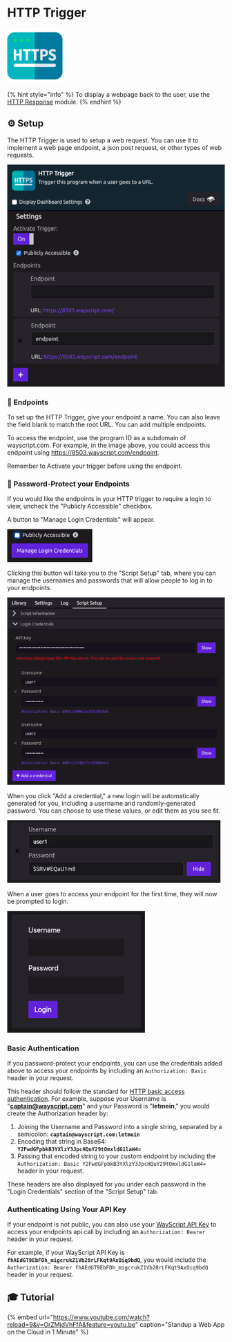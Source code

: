 # HTTP Trigger

![Trigger a function when a user goes to a URL.](../../.gitbook/assets/http%20%281%29.png)

{% hint style="info" %}
To display a webpage back to the user, use the [HTTP Response](../modules/http-response.md) module.
{% endhint %}

## ⚙ Setup

The HTTP Trigger is used to setup a web request. You can use it to implement a web page endpoint, a json post request, or other types of web requests.

![](../../.gitbook/assets/screen-shot-2019-09-09-at-8.57.49-am.png)

### 🔗 Endpoints

To set up the HTTP Trigger, give your endpoint a name. You can also leave the field blank to match the root URL. You can add multiple endpoints.

To access the endpoint, use the program ID as a subdomain of wayscript.com. For example, in the image above, you could access this endpoint using https://8503.wayscript.com/endpoint.

Remember to Activate your trigger before using the endpoint.

### 🔐 Password-Protect your Endpoints

If you would like the endpoints in your HTTP trigger to require a login to view, uncheck the "Publicly Accessible" checkbox.

A button to "Manage Login Credentials" will appear.

![Manage Login Credentials](../../.gitbook/assets/screen-shot-2019-09-09-at-8.59.56-am.png)

Clicking this button will take you to the "Script Setup" tab, where you can manage the usernames and passwords that will allow people to log in to your endpoints.

![](../../.gitbook/assets/screen-shot-2019-11-07-at-9.59.15-am.png)

When you click "Add a credential," a new login will be automatically generated for you, including a username and randomly-generated password. You can choose to use these values, or edit them as you see fit.

![Username and randomly-generated password](../../.gitbook/assets/screen-shot-2019-09-09-at-9.04.12-am.png)

When a user goes to access your endpoint for the first time, they will now be prompted to login.

![Custom endpoint login prompt](../../.gitbook/assets/screen-shot-2019-09-09-at-9.07.16-am.png)

### Basic Authentication

If you password-protect your endpoints, you can use the credentials added above to access your endpoints by including an `Authorization: Basic` header in your request.

This header should follow the standard for [HTTP basic access authentication](https://en.wikipedia.org/wiki/Basic_access_authentication). For example, suppose your Username is "**captain@wayscript.com**" and your Password is "**letmein**," you would create the Authorization header by:

1. Joining the Username and Password into a single string, separated by a semicolon: **`captain@wayscript.com:letmein`**
2. Encoding that string in Base64: **`Y2FwdGFpbkB3YXlzY3JpcHQuY29tOmxldG1laW4=`**
3. Passing that encoded string to your custom endpoint by including the `Authorization: Basic Y2FwdGFpbkB3YXlzY3JpcHQuY29tOmxldG1laW4=` header in your request.

These headers are also displayed for you under each password in the "Login Credentials" section of the "Script Setup" tab.

### Authenticating Using Your API Key

If your endpoint is not public, you can also use your [WayScript API Key](../../account-management/managing-your-api-key.md) to access your endpoints api call by including an `Authorization: Bearer` header in your request.

For example, if your WayScript API Key is **`fhAEdGT9EbFDh_migcrukZ1Vb28rLFKqt9AxOiq9bdQ`**, you would include the `Authorization: Bearer fhAEdGT9EbFDh_migcrukZ1Vb28rLFKqt9AxOiq9bdQ` header in your request.

## 🎓 Tutorial

{% embed url="https://www.youtube.com/watch?reload=9&v=OrZMjdVhFfA&feature=youtu.be" caption="Standup a Web App on the Cloud in 1 Minute" %}

